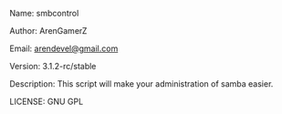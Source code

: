 Name: smbcontrol                                                                 

Author: ArenGamerZ

Email: arendevel@gmail.com
                                                   
Version: 3.1.2-rc/stable                                                                           

Description: This script will make your administration of samba easier.

LICENSE: GNU GPL